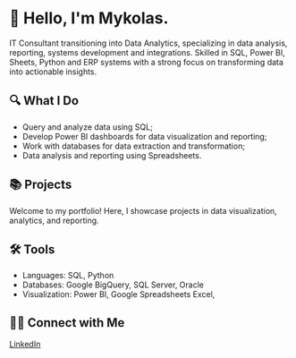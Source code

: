 <h1>👋 Hello, I'm Mykolas.</h1>

<p>
IT Consultant transitioning into Data Analytics, specializing in data
analysis, reporting, systems development and integrations. Skilled in SQL, Power
BI, Sheets, Python and ERP systems with a strong focus on transforming data into actionable
insights.
</p>

<h2>🔍 What I Do</h2>
<ul>
  <li>Query and analyze data using SQL;</li>
  <li>Develop Power BI dashboards for data visualization and reporting;</li>
  <li>Work with databases for data extraction and transformation;</li>
  <li>Data analysis and reporting using Spreadsheets.</li>
</ul>

<h2>📚 Projects</h2>
<p>Welcome to my portfolio! Here, I showcase projects in data visualization, analytics, and reporting.</p>

<h2>🛠️ Tools</h2>
<ul>
  <li>Languages: SQL, Python</li>
  <li>Databases: Google BigQuery, SQL Server, Oracle</li>
  <li>Visualization: Power BI, Google Spreadsheets Excel, </li>
</ul>

<h2>👋🏻 Connect with Me</h2>
<p>
  <a href="https://www.linkedin.com/in/mykolas-savickas/">LinkedIn</a>
</p>

